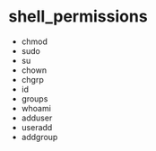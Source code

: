 # shell_permissions

- chmod
- sudo
- su
- chown
- chgrp
- id
- groups
- whoami
- adduser
- useradd
- addgroup
